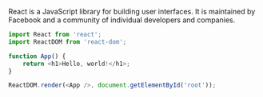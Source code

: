 React is a JavaScript library for building user interfaces. It is maintained by Facebook and a community of individual developers and companies.

```javascript
import React from 'react';
import ReactDOM from 'react-dom';

function App() {
    return <h1>Hello, world!</h1>;
}

ReactDOM.render(<App />, document.getElementById('root'));
```
